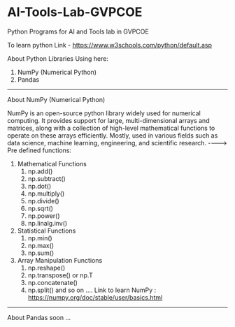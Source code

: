 # AI-Tools-Lab-GVPCOE
Python Programs for AI and Tools lab in GVPCOE

To learn python 
Link - https://www.w3schools.com/python/default.asp

About Python Libraries Using here:
1) NumPy (Numerical Python)
2) Pandas

------------------------

About NumPy (Numerical Python)

NumPy is an open-source python library widely used for numerical computing. It provides support for large, multi-dimensional arrays and matrices,
along with a collection of high-level mathematical functions to operate on these arrays efficiently.
Mostly, used in various fields such as data science, machine learning, engineering, and scientific research.
----> Pre defined functions:
1) Mathematical Functions
   1) np.add()
   2) np.subtract()
   3) np.dot()
   4) np.multiply()
   5) np.divide()
   6) np.sqrt()
   7) np.power()
   8) np.linalg.inv()
2) Statistical Functions
   1) np.min()
   2) np.max()
   3) np.sum()
3) Array Manipulation Functions
   1) np.reshape()
   2) np.transpose() or np.T
   3) np.concatenate()
   4) np.split()
and so on ....
Link to learn NumPy : https://numpy.org/doc/stable/user/basics.html

------------------------

About Pandas 
soon ...

